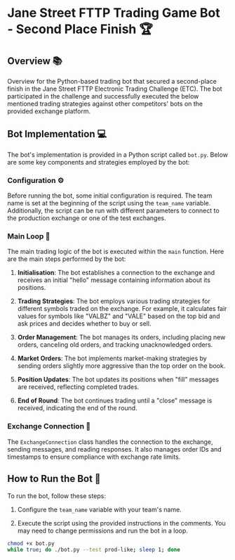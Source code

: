 # Jane Street FTTP Trading Game Bot - Second Place Finish 🏆

## Overview 📚

Overview for the Python-based trading bot that secured a second-place finish in the Jane Street FTTP Electronic Trading Challenge (ETC). The bot participated in the challenge and successfully executed the below mentioned trading strategies against other competitors' bots on the provided exchange platform.

## Bot Implementation 💻

The bot's implementation is provided in a Python script called `bot.py`. Below are some key components and strategies employed by the bot:

### Configuration ⚙️

Before running the bot, some initial configuration is required. The team name is set at the beginning of the script using the `team_name` variable. Additionally, the script can be run with different parameters to connect to the production exchange or one of the test exchanges.

### Main Loop 🔄

The main trading logic of the bot is executed within the `main` function. Here are the main steps performed by the bot:

1. **Initialisation**: The bot establishes a connection to the exchange and receives an initial "hello" message containing information about its positions.

2. **Trading Strategies**: The bot employs various trading strategies for different symbols traded on the exchange. For example, it calculates fair values for symbols like "VALBZ" and "VALE" based on the top bid and ask prices and decides whether to buy or sell.

3. **Order Management**: The bot manages its orders, including placing new orders, canceling old orders, and tracking unacknowledged orders.

4. **Market Orders**: The bot implements market-making strategies by sending orders slightly more aggressive than the top order on the book.

5. **Position Updates**: The bot updates its positions when "fill" messages are received, reflecting completed trades.

6. **End of Round**: The bot continues trading until a "close" message is received, indicating the end of the round.

### Exchange Connection 🔌

The `ExchangeConnection` class handles the connection to the exchange, sending messages, and reading responses. It also manages order IDs and timestamps to ensure compliance with exchange rate limits.

## How to Run the Bot 🚀

To run the bot, follow these steps:

1. Configure the `team_name` variable with your team's name.

2. Execute the script using the provided instructions in the comments. You may need to change permissions and run the bot in a loop.

```bash
chmod +x bot.py
while true; do ./bot.py --test prod-like; sleep 1; done
